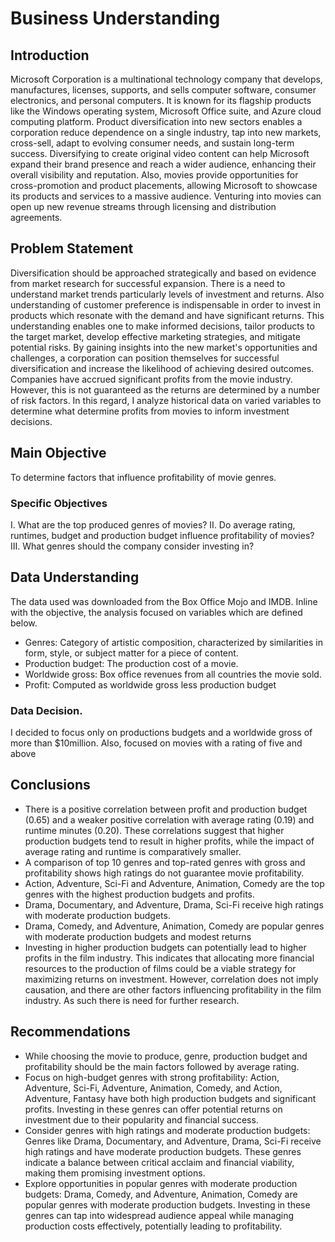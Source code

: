# Business Understanding 
## Introduction
Microsoft Corporation is a multinational technology company that develops, manufactures, licenses, supports, and sells computer software, consumer electronics, and personal computers. It is known for its flagship products like the Windows operating system, Microsoft Office suite, and Azure cloud computing platform. Product diversification into new sectors enables a corporation reduce dependence on a single industry, tap into new markets, cross-sell, adapt to evolving consumer needs, and sustain long-term success. 
 Diversifying to create original video content can help Microsoft expand their brand presence and reach a wider audience, enhancing their overall visibility and reputation. Also, movies provide opportunities for cross-promotion and product placements, allowing Microsoft to showcase its products and services to a massive audience.   Venturing into movies can open up new revenue streams through licensing and distribution agreements.  
## Problem Statement
Diversification should be approached strategically and based on evidence from market research for successful expansion.  There is a need to understand market trends particularly levels of investment and returns. Also understanding of customer preference is indispensable   in order to invest in products which resonate with the demand and have significant returns. This understanding enables one to make informed decisions, tailor products to the target market, develop effective marketing strategies, and mitigate potential risks. By gaining insights into the new market's opportunities and challenges, a corporation can position themselves for successful diversification and increase the likelihood of achieving desired outcomes.
Companies have accrued significant profits from the movie industry. However, this is not guaranteed as the returns are determined by a number of risk factors.  In this regard, I analyze historical data on varied variables to determine what determine profits from movies to inform investment decisions.  
## Main Objective
To determine factors that influence profitability of movie genres.
### Specific Objectives
I.	What are the top produced genres of movies?
II.	Do average rating, runtimes, budget and production budget influence profitability of movies?
III.	What genres should the company consider investing in?

## Data Understanding
The data used was downloaded from the Box Office Mojo and IMDB. Inline with the objective, the analysis focused on variables which are defined below. 
* Genres: Category of artistic composition, characterized by similarities in form, style, or subject matter for a piece of content.
* Production budget: The production cost of a movie.
* Worldwide gross: Box office revenues from all countries the movie sold.
* Profit:	Computed as worldwide gross less production budget
### Data Decision. 
I decided to focus only on productions budgets and a worldwide gross of more than $10million. Also, focused on movies with a rating of five and above
## Conclusions
* There is a positive correlation between profit and production budget (0.65) and a weaker positive correlation with average rating (0.19) and runtime minutes (0.20). These correlations suggest that higher production budgets tend to result in higher profits, while the impact of average rating and runtime is comparatively smaller.
* A comparison of top 10 genres and top-rated genres with gross and profitability shows high ratings do not guarantee movie profitability. 
* Action, Adventure, Sci-Fi and Adventure, Animation, Comedy are the top genres with the highest production budgets and profits.
* Drama, Documentary, and Adventure, Drama, Sci-Fi receive high ratings with moderate production budgets.
* Drama, Comedy, and Adventure, Animation, Comedy are popular genres with moderate production budgets and modest returns 
* Investing in higher production budgets can potentially lead to higher profits in the film industry. This indicates that allocating more financial resources to the production of films could be a viable strategy for maximizing returns on investment. However, correlation does not imply causation, and there are other factors influencing profitability in the film industry. As such there is need for further research.
## Recommendations
* While choosing the movie to produce, genre, production budget and profitability should be the main factors followed by average rating.
* Focus on high-budget genres with strong profitability: Action, Adventure, Sci-Fi, Adventure, Animation, Comedy, and Action, Adventure, Fantasy have both high production budgets and significant profits. Investing in these genres can offer potential returns on investment due to their popularity and financial success.
* Consider genres with high ratings and moderate production budgets: Genres like Drama, Documentary, and Adventure, Drama, Sci-Fi receive high ratings and have moderate production budgets. These genres indicate a balance between critical acclaim and financial viability, making them promising investment options.
* Explore opportunities in popular genres with moderate production budgets: Drama, Comedy, and Adventure, Animation, Comedy are popular genres with moderate production budgets. Investing in these genres can tap into widespread audience appeal while managing production costs effectively, potentially leading to profitability.



